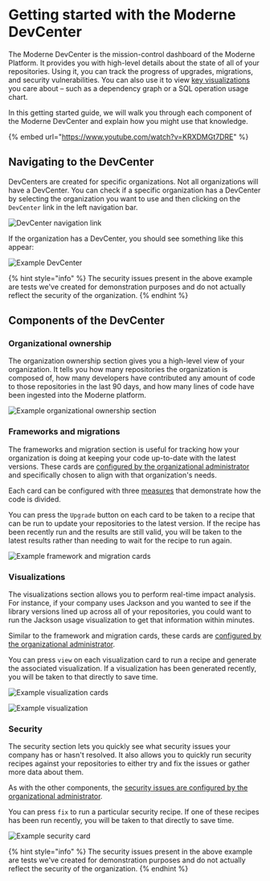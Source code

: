 # Getting started with the Moderne DevCenter

The Moderne DevCenter is the mission-control dashboard of the Moderne Platform. It provides you with high-level details about the state of all of your repositories. Using it, you can track the progress of upgrades, migrations, and security vulnerabilities. You can also use it to view [key visualizations](/user-documentation/moderne-platform/getting-started/visualizations.md) you care about – such as a dependency graph or a SQL operation usage chart.

In this getting started guide, we will walk you through each component of the Moderne DevCenter and explain how you might use that knowledge.

{% embed url="https://www.youtube.com/watch?v=KRXDMGt7DRE" %}

## Navigating to the DevCenter

DevCenters are created for specific organizations. Not all organizations will have a DevCenter. You can check if a specific organization has a DevCenter by selecting the organization you want to use and then clicking on the `DevCenter` link in the left navigation bar.

![DevCenter navigation link](/.gitbook/assets/devcenter-nav.png)

If the organization has a DevCenter, you should see something like this appear:

![Example DevCenter](/.gitbook/assets/large-devcenter.png)

{% hint style="info" %}
The security issues present in the above example are tests we've created for demonstration purposes and do not actually reflect the security of the organization.
{% endhint %}

## Components of the DevCenter

### Organizational ownership

The organization ownership section gives you a high-level view of your organization. It tells you how many repositories the organization is composed of, how many developers have contributed any amount of code to those repositories in the last 90 days, and how many lines of code have been ingested into the Moderne platform.

![Example organizational ownership section](/.gitbook/assets/organizational-ownership.png)

### Frameworks and migrations

The frameworks and migration section is useful for tracking how your organization is doing at keeping your code up-to-date with the latest versions. These cards are [configured by the organizational administrator](/administrator-documentation/moderne-platform/how-to-guides/dev-center.md#step-3-create-and-configure-the-devcenter) and specifically chosen to align with that organization's needs.

Each card can be configured with three [measures](/administrator-documentation/moderne-platform/how-to-guides/dev-center.md#measures) that demonstrate how the code is divided.

You can press the `Upgrade` button on each card to be taken to a recipe that can be run to update your repositories to the latest version. If the recipe has been recently run and the results are still valid, you will be taken to the latest results rather than needing to wait for the recipe to run again.

![Example framework and migration cards](/.gitbook/assets/framework-and-migration.png)

### Visualizations

The visualizations section allows you to perform real-time impact analysis. For instance, if your company uses Jackson and you wanted to see if the library versions lined up across all of your repositories, you could want to run the Jackson usage visualization to get that information within minutes.

Similar to the framework and migration cards, these cards are [configured by the organizational administrator](/administrator-documentation/moderne-platform/how-to-guides/dev-center.md#visualization-cards).

You can press `view` on each visualization card to run a recipe and generate the associated visualization. If a visualization has been generated recently, you will be taken to that directly to save time.

![Example visualization cards](/.gitbook/assets/vis-cards.png)

![Example visualization](/.gitbook/assets/jackson-vis.png)

### Security

The security section lets you quickly see what security issues your company has or hasn't resolved. It also allows you to quickly run security recipes against your repositories to either try and fix the issues or gather more data about them.

As with the other components, the [security issues are configured by the organizational administrator](/administrator-documentation/moderne-platform/how-to-guides/dev-center.md#security-cards).

You can press `fix` to run a particular security recipe. If one of these recipes has been run recently, you will be taken to that directly to save time.

![Example security card](/.gitbook/assets/security-card.png)

{% hint style="info" %}
The security issues present in the above example are tests we've created for demonstration purposes and do not actually reflect the security of the organization.
{% endhint %}